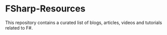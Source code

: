 # FSharp-Resources
This repository contains a curated list of blogs, articles, videos and tutorials related to F#.
